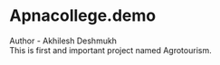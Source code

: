 # Apnacollege.demo
Author - Akhilesh Deshmukh
<br>
This is first and important project named Agrotourism.
<br>
